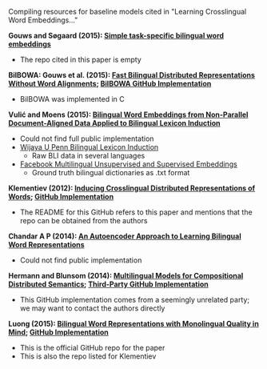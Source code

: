 Compiling resources for baseline models cited in "Learning Crosslingual Word Embeddings..."


**Gouws and Søgaard (2015): [Simple task-specific bilingual word embeddings](http://aclweb.org/anthology/N/N15/N15-1157.pdf)**
  * The repo cited in this paper is empty

**BilBOWA: Gouws et al. (2015): [Fast Bilingual Distributed Representations Without Word Alignments](https://arxiv.org/pdf/1410.2455.pdf); [BilBOWA GitHub Implementation](https://github.com/gouwsmeister/bilbowa)**
  * BilBOWA was implemented in C

**Vulić and Moens (2015): [Bilingual Word Embeddings from Non-Parallel Document-Aligned Data Applied to Bilingual Lexicon Induction](http://www.aclweb.org/anthology/P15-2118)**
  * Could not find full public implementation
  * [Wijaya U Penn Bilingual Lexicon Induction](http://www.cis.upenn.edu/~derry/translations.html)
    * Raw BLI data in several languages
  * [Facebook Multilingual Unsupervised and Supervised Embeddings](https://github.com/facebookresearch/MUSE)
    * Ground truth bilingual dictionaries as .txt format

**Klementiev (2012): [Inducing Crosslingual Distributed Representations of Words](http://www.aclweb.org/anthology/C12-1089); [GitHub Implementation](https://github.com/lmthang/bivec)**
  * The README for this GitHub refers to this paper and mentions that the repo can be obtained from the authors

**Chandar A P (2014): [An Autoencoder Approach to Learning Bilingual Word Representations](https://arxiv.org/pdf/1402.1454.pdf)**
  * Could not find public implementation

**Hermann and Blunsom (2014): [Multilingual Models for Compositional Distributed Semantics](https://arxiv.org/pdf/1404.4641.pdf); [Third-Party GitHub Implementation](https://github.com/karlmoritz/bicvm)**
  * This GitHub implementation comes from a seemingly unrelated party; we may want to contact the authors directly

**Luong (2015): [Bilingual Word Representations with Monolingual Quality in Mind](http://www.aclweb.org/anthology/W15-1521); [GitHub Implementation](https://github.com/lmthang/bivec)**
  * This is the official GitHub repo for the paper
  * This is also the repo listed for Klementiev 

